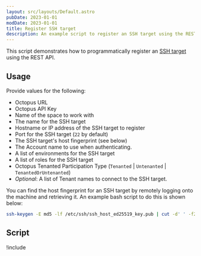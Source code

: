 ```yaml
---
layout: src/layouts/Default.astro
pubDate: 2023-01-01
modDate: 2023-01-01
title: Register SSH target
description: An example script to register an SSH target using the REST API.
---
```


This script demonstrates how to programmatically register an [SSH target](/docs/infrastructure/deployment-targets/linux/ssh-target/) using the REST API.

## Usage

Provide values for the following:
- Octopus URL
- Octopus API Key
- Name of the space to work with
- The name for the SSH target
- Hostname or IP address of the SSH target to register
- Port for the SSH target (`22` by default)
- The SSH target's host fingerprint (see below)
- The Account name to use when authenticating.
- A list of environments for the SSH target
- A list of roles for the SSH target
- Octopus Tenanted Participation Type (`Tenanted` | `Untenanted` | `TenantedOrUntenanted`)
- *Optional*: A list of Tenant names to connect to the SSH target.

You can find the host fingerprint for an SSH target by remotely logging onto the machine and retrieving it. An example bash script to do this is shown below:

```bash
ssh-keygen -E md5 -lf /etc/ssh/ssh_host_ed25519_key.pub | cut -d' ' -f2 | awk '{ print $1}' | cut -d':' -f2-
```

## Script

!include <register-ssh-target-scripts>
